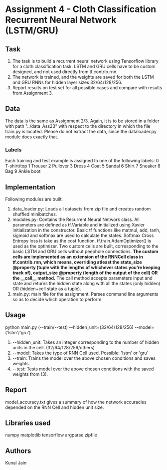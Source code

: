# Assignment 4 - Cloth Classification Recurrent Neural Network (LSTM/GRU)

## Task
1. The task is to build a recurrent neural network using Tensorflow library for a cloth classification task. LSTM and GRU cells have to be custom designed, and not used directly from tf.contrib.rnn.
2. The network is trained, and the weights are saved for both the LSTM and GRU RNNs for hidden layer sizes 32/64/128/256.
3. Report results on test set for all possible cases and compare with results from Assignment 3.

## Data
The data is the same as Assignment 2/3. Again, it is to be stored in a folder with path "../data_Ass23" with respect to the directory in which the file train.py is located. Please do not extract the data, since the dataloader.py module does exactly that.

### Labels
Each training and test example is assigned to one of the following labels:
0 T-shirt/top	1 Trouser	2 Pullover	3 Dress		4 Coat
5 Sandal	6 Shirt		7 Sneaker	8 Bag		9 Ankle boot

## Implementation
Following modules are built:
1. data_loader.py: Loads all datasets from zip file and creates random shuffled minibatches.
2. modules.py: Contains the Recurrent Neural Network class. All parameters are defined as tf.Variable and initialized using Xavier initialization in the constructor. Basic tf functions like matmul, add, tanh, sigmoid and softmax are used to calculate the states. Softmax Cross Entropy loss is take as the cost function. tf.train.AdamOptimizer() is used as the optimizer. Two custom cells are built, corresponding to the basic LSTM and GRU cells without peephole connections.
__The custom cells are implemented as an extension of the RNNCell class in tf.contrib.rnn, which means, overriding atleast the state\_size @property (tuple with the lengths of whichever states you’re keeping track of), output\_size @property (length of the output of the cell) OR the \_\_call\_\_ method.__ The call method accepts parameters input and state and returns the hidden state along with all the states (only hidden) OR (hidden+cell state as a tuple).
3. main.py: main file for the assignment. Parses command line arguments so as to decide which operation to perform.

## Usage
python main.py (--train/--test) --hidden_unit=(32/64/128/256) --model=('lstm'/'gru')

1. --hidden_unit: Takes an integer corresponding to the number of hidden units in the cell. (32/64/128/256/others)
2. --model: Takes the type of RNN Cell used. Possible: 'lstm' or 'gru'
3. --train: Trains the model over the above chosen conditions and saves weights.
4. --test: Tests model over the above chosen conditions with the saved weights from (3).

## Report
model_accuracy.txt gives a summary of how the network accuracies depended on the RNN Cell and hidden unit size.

## Libraries used
numpy
matplotlib
tensorflow
argparse
zipfile

## Authors
Kunal Jain
